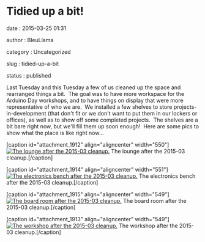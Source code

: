 Tidied up a bit!
================

date
:   2015-03-25 01:31

author
:   BleuLlama

category
:   Uncategorized

slug
:   tidied-up-a-bit

status
:   published

Last Tuesday and this Tuesday a few of us cleaned up the space and
rearranged things a bit.  The goal was to have more workspace for the
Arduino Day workshops, and to have things on display that were more
representative of who we are.  We installed a few shelves to store
projects-in-development (that don't fit or we don't want to put them in
our lockers or offices), as well as to show off some completed projects.
 The shelves are a bit bare right now, but we'll fill them up soon
enough!  Here are some pics to show what the place is like right now...

[caption id="attachment\_1912" align="aligncenter" width="550"][![The
lounge after the 2015-03
cleanup.](http://www.interlockroc.org/wp-content/uploads/2015/03/2015-03-24-23.13.29-300x103.jpg)](http://www.interlockroc.org/wp-content/uploads/2015/03/2015-03-24-23.13.29.jpg)
The lounge after the 2015-03 cleanup.[/caption]

[caption id="attachment\_1914" align="aligncenter" width="551"][![The
electronics bench after the 2015-03
cleanup.](http://www.interlockroc.org/wp-content/uploads/2015/03/2015-03-24-23.38.28-300x73.jpg)](http://www.interlockroc.org/wp-content/uploads/2015/03/2015-03-24-23.38.28.jpg)
The electronics bench after the 2015-03 cleanup.[/caption]

[caption id="attachment\_1915" align="aligncenter" width="549"][![The
board room after the 2015-03
cleanup.](http://www.interlockroc.org/wp-content/uploads/2015/03/2015-03-24-23.42.06-300x86.jpg)](http://www.interlockroc.org/wp-content/uploads/2015/03/2015-03-24-23.42.06.jpg)
The board room after the 2015-03 cleanup.[/caption]

[caption id="attachment\_1913" align="aligncenter" width="549"][![The
workshop after the 2015-03
cleanup.](http://www.interlockroc.org/wp-content/uploads/2015/03/2015-03-24-23.20.30-300x83.jpg)](http://www.interlockroc.org/wp-content/uploads/2015/03/2015-03-24-23.20.30.jpg)
The workshop after the 2015-03 cleanup.[/caption]

 
